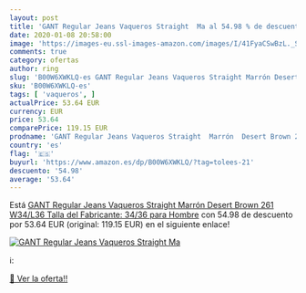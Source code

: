 ```yaml
---
layout: post
title: 'GANT Regular Jeans Vaqueros Straight  Ma al 54.98 % de descuento'
date: 2020-01-08 20:58:00
image: 'https://images-eu.ssl-images-amazon.com/images/I/41FyaCSwBzL._SL200_.jpg'
comments: true
category: ofertas
author: ring
slug: 'B00W6XWKLQ-es GANT Regular Jeans Vaqueros Straight Marrón Desert Brown...'
sku: 'B00W6XWKLQ-es'
tags: [ 'vaqueros', ]
actualPrice: 53.64 EUR
currency: EUR
price: 53.64
comparePrice: 119.15 EUR
prodname: 'GANT Regular Jeans Vaqueros Straight  Marrón  Desert Brown 261   W34/L36  Talla del Fabricante: 34/36  para Hombre'
country: 'es'
flag: '🇪🇸'
buyurl: 'https://www.amazon.es/dp/B00W6XWKLQ/?tag=tolees-21'
descuento: '54.98'
average: '53.64'
---
```


Está [GANT Regular Jeans Vaqueros Straight  Marrón  Desert Brown 261   W34/L36  Talla del Fabricante: 34/36  para Hombre](https://www.amazon.es/dp/B00W6XWKLQ/?tag=tolees-21) con 54.98 de descuento por 53.64 EUR (original: 119.15 EUR) en el siguiente enlace!

[![GANT Regular Jeans Vaqueros Straight  Ma](https://images-eu.ssl-images-amazon.com/images/I/41FyaCSwBzL._SL200_.jpg)](https://www.amazon.es/dp/B00W6XWKLQ/?tag=tolees-21)

ℹ️:


[🛒 Ver la oferta!!](https://www.amazon.es/dp/B00W6XWKLQ/?tag=tolees-21)
